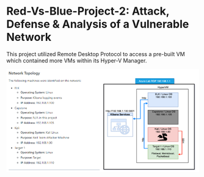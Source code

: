 # Red-Vs-Blue-Project-2: Attack, Defense & Analysis of a Vulnerable Network
This project utilized Remote Desktop Protocol to access a pre-built VM which contained more VMs within its Hyper-V Manager.

![Network Diagram](Network_Diagram.PNG)
